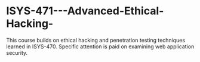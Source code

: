 # ISYS-471---Advanced-Ethical-Hacking-
This course builds on ethical hacking and penetration testing techniques learned in ISYS-470. Specific attention is paid on examining web application security.
